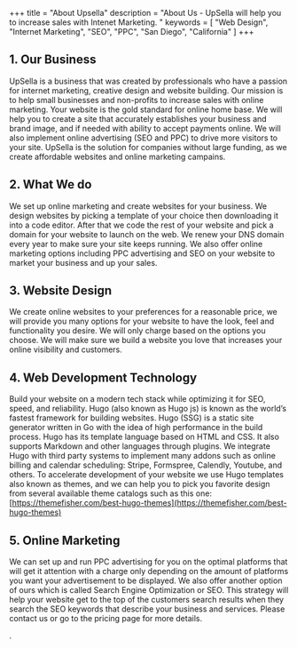 +++
title = "About Upsella"
description = "About Us - UpSella will help you to increase sales with Intenet Marketing. "
keywords = [
  "Web Design",
  "Internet Marketing",
  "SEO",
  "PPC",
  "San Diego",
  "California"
]
+++
## 1. Our Business

UpSella is a business that was created by professionals who have a passion for internet marketing, creative design and website building. Our mission is to help small businesses and non-profits to increase sales with online marketing. Your website is the gold standard for online home base. We will help you to create a site that accurately establishes your business and brand image, and if needed with ability to accept payments online. We will also implement online advertising (SEO and PPC) to drive more visitors to your site. UpSella is the solution for companies without large funding, as we create affordable websites and online marketing campains.

## 2. What We do

We set up online marketing and create websites for your business. We design websites by picking a template of your choice then downloading it into a code editor. After that we code the rest of your website and pick a domain for your website to launch on the web. We renew your DNS domain every year to make sure your site keeps running. We also offer online marketing options including PPC advertising and SEO on your website to market your business and up your sales.

## 3. Website Design

We create online websites to your preferences for a reasonable price, we will provide you many options for your website to have the look, feel and functionality you desire. We will only charge based on the options you choose. We will make sure we build a website you love that increases your online visibility and customers.

## 4. Web Development Technology

Build your website on a modern tech stack while optimizing it for SEO, speed, and reliability. Hugo (also known as Hugo js) is known as the world’s fastest framework for building websites. Hugo (SSG) is a static site generator written in Go with the idea of high performance in the build process. Hugo has its template language based on HTML and CSS. It also supports Markdown and other languages through plugins. We integrate Hugo with third party systems to implement many addons such as online billing and calendar scheduling: Stripe, Formspree, Calendly, Youtube, and others. To accelerate development of your website we use Hugo templates also known as themes, and we can help you to pick you favorite design from several available theme catalogs such as this one: [https://themefisher.com/best-hugo-themes](https://themefisher.com/best-hugo-themes)

## 5\. Online Marketing

We can set up and run PPC advertising for you on the optimal platforms that will get it attention with a charge only depending on the amount of platforms you want your advertisement to be displayed. We also offer another option of ours which is called Search Engine Optimization or SEO. This strategy will help your website get to the top of the customers search results when they search the SEO keywords that describe your business and services. Please contact us or go to the pricing page for more details.

.